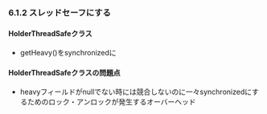 ### 6.1.2 スレッドセーフにする

#### HolderThreadSafeクラス

- getHeavy()をsynchronizedに

#### HolderThreadSafeクラスの問題点

- heavyフィールドがnullでない時には競合しないのに一々synchronizedにするためのロック・アンロックが発生するオーバーヘッド

